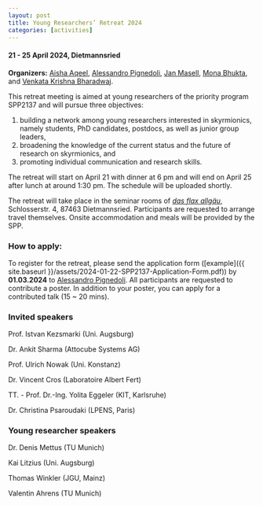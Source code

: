 ```yaml
---
layout: post
title: Young Researchers’ Retreat 2024
categories: [activities]
---
```


#### 21 - 25 April 2024, Dietmannsried

**Organizers:** [Aisha Aqeel](https://www.ph.tum.de/about/people/vcard/3B40DAE77B1ACCCB/?language=en/), [Alessandro Pignedoli](https://www.uni-due.de/physik/twist/alessandro_pignedoli.php), [Jan Masell](https://sites.google.com/view/janmasell/main), [Mona Bhukta](https://www.klaeui-lab.physik.uni-mainz.de/people/), and [Venkata Krishna Bharadwaj](https://www.sinova-group.physik.uni-mainz.de/team/venkata-krishna-bharadwaj/).

This retreat meeting is aimed at young researchers of the priority program SPP2137 and will pursue three objectives:
<ol>
<li> building a network among young researchers interested in skyrmionics, namely students, PhD candidates, postdocs, as well as junior group leaders, </li>
<li> broadening the knowledge of the current status and the future of research on skyrmionics, and </li>
<li> promoting individual communication and research skills. </li>
</ol>

The retreat will start on April 21 with dinner at 6 pm and will end on April 25 after lunch at around 1:30 pm. The schedule will be uploaded shortly.

The retreat will take place in the seminar rooms of [*das flax allgäu*](https://www.dasflaxhotels.com/index.php/de/), Schlosserstr. 4, 87463 Dietmannsried. Participants are requested to arrange travel themselves. Onsite accommodation and meals will be provided by the SPP.
 
### How to apply: 
To register for the retreat, please send the application form ([example]({{ site.baseurl }}/assets/2024-01-22-SPP2137-Application-Form.pdf)) by **01.03.2024** to [Alessandro Pignedoli](mailto:alessandro.pignedoli@uni-due.de). All participants are requested to contribute a poster. In addition to your poster, you can apply for a contributed talk (15 ~ 20 mins).

### Invited speakers
Prof. Istvan Kezsmarki (Uni. Augsburg)

Dr. Ankit Sharma (Attocube Systems AG)

Prof. Ulrich Nowak (Uni. Konstanz)

Dr. Vincent Cros (Laboratoire Albert Fert)

TT. - Prof.  Dr.-Ing. Yolita Eggeler (KIT, Karlsruhe)

Dr. Christina Psaroudaki (LPENS, Paris)

### Young researcher speakers
Dr. Denis Mettus (TU Munich)

Kai Litzius (Uni. Augsburg)

Thomas Winkler (JGU, Mainz)

Valentin Ahrens (TU Munich)